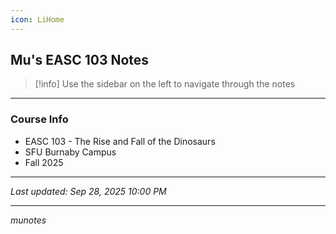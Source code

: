 ```yaml
---
icon: LiHome
---
```

## Mu's EASC 103 Notes

> [!info] Use the sidebar on the left to navigate through the notes

---
### Course Info
- EASC 103 - The Rise and Fall of the Dinosaurs
- SFU Burnaby Campus
- Fall 2025

---

*Last updated: Sep 28, 2025 10:00 PM*

---
*munotes*

